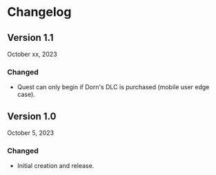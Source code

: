 # Changelog

## Version 1.1

October xx, 2023

### Changed 

- Quest can only begin if Dorn's DLC is purchased (mobile user edge case).

## Version 1.0

October 5, 2023

### Changed 

- Initial creation and release.
